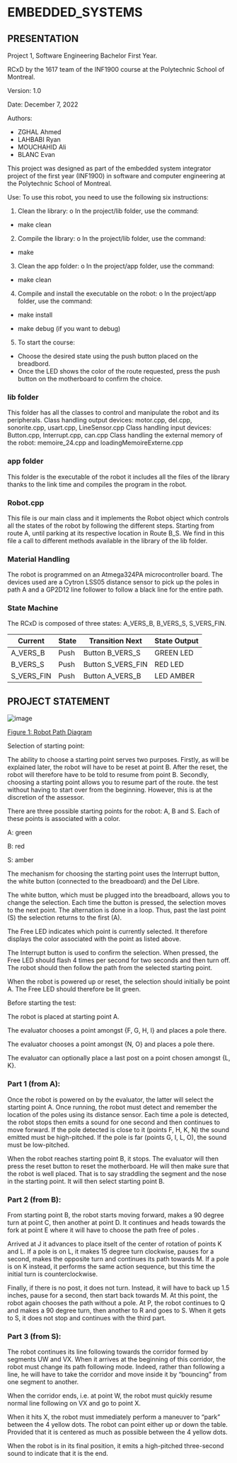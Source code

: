 # EMBEDDED_SYSTEMS

## PRESENTATION
Project 1, Software Engineering Bachelor First Year.

RCxD by the 1617 team of the INF1900 course at the Polytechnic School of Montreal.

Version: 1.0

Date: December 7, 2022

Authors:
* ZGHAL Ahmed
* LAHBABI Ryan
* MOUCHAHID Ali
* BLANC Evan

This project was designed as part of the embedded system integrator project of the first year (INF1900) in software and computer engineering at the Polytechnic School of Montreal.

Use:
To use this robot, you need to use the following six instructions:

1. Clean the library:
o In the project/lib folder, use the command:
* make clean
2. Compile the library:
o In the project/lib folder, use the command:
* make
3. Clean the app folder:
o In the project/app folder, use the command:
* make clean

4. Compile and install the executable on the robot:
o In the project/app folder, use the command:
* make install

* make debug (if you want to debug)

5. To start the course:
* Choose the desired state using the push button placed on the breadbord.
* Once the LED shows the color of the route requested, press the push button on the motherboard to confirm the choice.

### lib folder
This folder has all the classes to control and manipulate the robot and its peripherals.
Class handling output devices: motor.cpp, del.cpp, sonorite.cpp, usart.cpp, LineSensor.cpp
Class handling input devices: Button.cpp, Interrupt.cpp, can.cpp
 Class handling the external memory of the robot: memoire_24.cpp and loadingMemoireExterne.cpp

### app folder
This folder is the executable of the robot it includes all the files of the library thanks to the link time and compiles the program in the robot.

### Robot.cpp
This file is our main class and it implements the Robot object which controls all the states of the robot by following the different steps. Starting from route A, until parking at its respective location in Route B_S. We find in this file a call to different methods available in the library of the lib folder.

### Material Handling
The robot is programmed on an Atmega324PA microcontroller board. The devices used are a Cytron LSS05 distance sensor to pick up the poles in path A and a GP2D12 line follower to follow a black line for the entire path.

### State Machine

The RCxD is composed of three states: A_VERS_B, B_VERS_S, S_VERS_FIN.

| Current     |State  |Transition Next    |State Output |                                                 
|-------------|-------|-------------------|-------------|
| A_VERS_B    |Push   |Button B_VERS_S    |GREEN LED    |                                                 
| B_VERS_S    |Push   |Button S_VERS_FIN  |RED LED      |                                                 
| S_VERS_FIN  |Push   |Button A_VERS_B    |LED AMBER    | 


## PROJECT STATEMENT
![image](https://user-images.githubusercontent.com/89122986/209289057-4b673f19-c2a6-41d0-a826-b2bf12e24859.png)

<ins> Figure 1: Robot Path Diagram </ins>



Selection of starting point:

The ability to choose a starting point serves two purposes. Firstly, as will be explained later, the robot will have to be reset at point B. After the reset, the robot will therefore have to be told to resume from point B. Secondly, choosing a starting point allows you to resume part of the route. the test without having to start over from the beginning. However, this is at the discretion of the assessor.

There are three possible starting points for the robot: A, B and S. Each of these points is associated with a color.

A: green

B: red

S: amber

The mechanism for choosing the starting point uses the Interrupt button, the white button (connected to the breadboard) and the Del Libre.

The white button, which must be plugged into the breadboard, allows you to change the selection. Each time the button is pressed, the selection moves to the next point. The alternation is done in a loop. Thus, past the last point (S) the selection returns to the first (A).

The Free LED indicates which point is currently selected. It therefore displays the color associated with the point as listed above.

The Interrupt button is used to confirm the selection. When pressed, the Free LED should flash 4 times per second for two seconds and then turn off. The robot should then follow the path from the selected starting point.

When the robot is powered up or reset, the selection should initially be point A. The Free LED should therefore be lit green.


Before starting the test:

The robot is placed at starting point A.

The evaluator chooses a point amongst {F, G, H, I} and places a pole there.

The evaluator chooses a point amongst {N, O} and places a pole there.

The evaluator can optionally place a last post on a point chosen amongst {L, K}.

### Part 1 (from A):

Once the robot is powered on by the evaluator, the latter will select the starting point A. Once running, the robot must detect and remember the location of the poles using its distance sensor. Each time a pole is detected, the robot stops then emits a sound for one second and then continues to move forward. If the pole detected is close to it (points F, H, K, N) the sound emitted must be high-pitched. If the pole is far (points G, I, L, O), the sound must be low-pitched.

When the robot reaches starting point B, it stops. The evaluator will then press the reset button to reset the motherboard. He will then make sure that the robot is well placed. That is to say straddling the segment and the nose in the starting point. It will then select starting point B.

### Part 2 (from B):


From starting point B, the robot starts moving forward, makes a 90 degree turn at point C, then another at point D. It continues and heads towards the fork at point E where it will have to choose the path free of poles . 

Arrived at J it advances to place itselt of the center of rotation of points K and L. If a pole is on L, it makes 15 degree turn clockwise, pauses for a second, makes the opposite turn and continues its path towards M. If a pole is on K instead, it performs the same action sequence, but this time the initial turn is counterclockwise. 

Finally, if there is no post, it does not turn. Instead, it will have to back up 1.5 inches, pause for a second, then start back towards M. At this point, the robot again chooses the path without a pole. At P, the robot continues to Q and makes a 90 degree turn, then another to R and goes to S. When it gets to S, it does not stop and continues with the third part.


### Part 3 (from S):


The robot continues its line following towards the corridor formed by segments UW and VX. When it arrives at the beginning of this corridor, the robot must change its path following mode. Indeed, rather than following a line, he will have to take the corridor and move inside it by “bouncing” from one segment to another.

When the corridor ends, i.e. at point W, the robot must quickly resume normal line following on VX and go to point X.

When it hits X, the robot must immediately perform a maneuver to “park” between the 4 yellow dots. The robot can point either up or down the table. Provided that it is centered as much as possible between the 4 yellow dots.


When the robot is in its final position, it emits a high-pitched three-second sound to indicate that it is the end.
